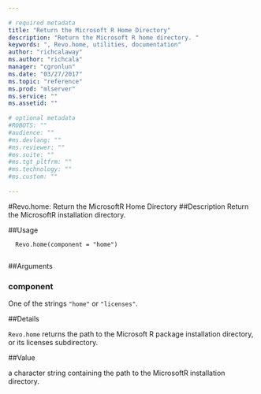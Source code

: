 ```yaml
--- 
 
# required metadata 
title: "Return the Microsoft R Home Directory" 
description: "Return the Microsoft R home directory. " 
keywords: ", Revo.home, utilities, documentation" 
author: "richcalaway"
ms.author: "richcala" 
manager: "cgronlun" 
ms.date: "03/27/2017" 
ms.topic: "reference" 
ms.prod: "mlserver" 
ms.service: "" 
ms.assetid: "" 
 
# optional metadata 
#ROBOTS: "" 
#audience: "" 
#ms.devlang: "" 
#ms.reviewer: "" 
#ms.suite: "" 
#ms.tgt_pltfrm: "" 
#ms.technology: "" 
#ms.custom: "" 
 
--- 
```

 
 
 
 #Revo.home: Return the MicrosoftR Home Directory 
 ##Description
 Return the MicrosoftR installation directory.
 
 
 ##Usage

```   
  Revo.home(component = "home")
 
```
 
 
 ##Arguments

   
    
 ### component
 One of the strings `"home"` or `"licenses"`.  
  
 
 
 ##Details
 
`Revo.home` returns the path to the Microsoft R package installation directory, or its licenses subdirectory. 
 
 
 ##Value
 
a character string containing the path to the
MicrosoftR installation directory. 
 
 
 
 
 
